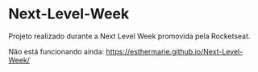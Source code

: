 # Next-Level-Week
Projeto realizado durante a Next Level Week promovida pela Rocketseat.

Não está funcionando ainda:
https://esthermarie.github.io/Next-Level-Week/
